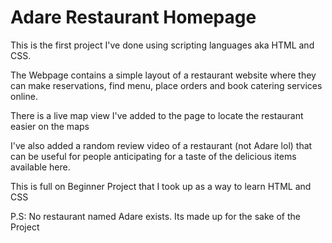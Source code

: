 # Adare Restaurant Homepage

This is the first project I've done using scripting languages aka HTML and CSS.

The Webpage contains a simple layout of a restaurant website where they can make reservations, find menu, place orders and book catering services online. 

There is a live map view I've added to the page to locate the restaurant easier on the maps

I've also added a random review video of a restaurant (not Adare lol) that can be useful for people anticipating for a taste of the delicious items available here.

This is full on Beginner Project that I took up as a way to learn HTML and CSS

P.S: No restaurant named Adare exists. Its made up for the sake of the Project
